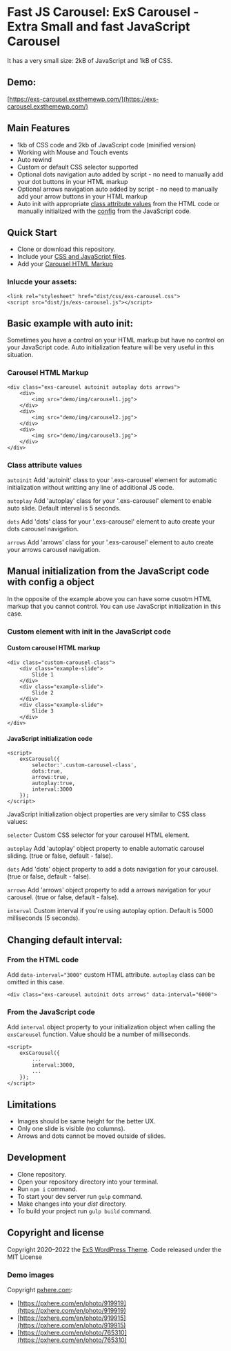 **Fast JS Carousel**: ExS Carousel - Extra Small and fast JavaScript Carousel
=============================================================================

It has a very small size: 2kB of JavaScript and 1kB of CSS.

Demo:
----
[https://exs-carousel.exsthemewp.com/](https://exs-carousel.exsthemewp.com/)

Main Features
-------------

*   1kb of CSS code and 2kb of JavaScript code (minified version)
*   Working with Mouse and Touch events
*   Auto rewind
*   Custom or default CSS selector supported
*   Optional dots navigation auto added by script - no need to manually add your dot buttons in your HTML markup
*   Optional arrows navigation auto added by script - no need to manually add your arrow buttons in your HTML markup
*   Auto init with appropriate [class attribute values](#class-attribute-values) from the HTML code or manually initialized with the [config](#javascript-initialization-code) from the JavaScript code.

Quick Start
-----------

*   Clone or download this repository.
*   Include your [CSS and JavaScript files](#inlucde-your-assets).
*   Add your [Carousel HTML Markup](#carousel-html-markup)

### Inlucde your assets:

    <link rel="stylesheet" href="dist/css/exs-carousel.css">
    <script src="dist/js/exs-carousel.js"></script>

Basic example with auto init:
-----------------------------

Sometimes you have a control on your HTML markup but have no control on your JavaScript code. Auto initialization feature will be very useful in this situation.

### Carousel HTML Markup
```
<div class="exs-carousel autoinit autoplay dots arrows">
    <div>
        <img src="demo/img/carousel1.jpg">
    </div>
    <div>
        <img src="demo/img/carousel2.jpg">
    </div>
    <div>
        <img src="demo/img/carousel3.jpg">
    </div>
</div>
```
### Class attribute values

`autoinit` Add 'autoinit' class to your '.exs-carousel' element for automatic initialization without writting any line of additional JS code.

`autoplay` Add 'autoplay' class for your '.exs-carousel' element to enable auto slide. Default interval is 5 seconds.

`dots` Add 'dots' class for your '.exs-carousel' element to auto create your dots carousel navigation.

`arrows` Add 'arrows' class for your '.exs-carousel' element to auto create your arrows carousel navigation.

Manual initialization from the JavaScript code with config a object
-------------------------------------------------------------------

In the opposite of the example above you can have some cusotm HTML markup that you cannot control. You can use JavaScript initialization in this case.

### Custom element with init in the JavaScript code

#### Custom carousel HTML markup

```
<div class="custom-carousel-class">
    <div class="example-slide">
        Slide 1
    </div>
    <div class="example-slide">
        Slide 2
    </div>
    <div class="example-slide">
        Slide 3
    </div>
</div>
```

#### JavaScript initialization code
```
<script>
    exsCarousel({
        selector:'.custom-carousel-class',
        dots:true,
        arrows:true,
        autoplay:true,
        interval:3000
    });
</script>
```
JavaScript initialization object properties are very similar to CSS class values:

`selector` Custom CSS selector for your carousel HTML element.

`autoplay` Add 'autoplay' object property to enable automatic carousel sliding. (true or false, default - false).

`dots` Add 'dots' object property to add a dots navigation for your carousel. (true or false, default - false).

`arrows` Add 'arrows' object property to add a arrows navigation for your carousel. (true or false, default - false).

`interval` Custom interval if you're using autoplay option. Default is 5000 milliseconds (5 seconds).

Changing default interval:
--------------------------

### From the HTML code

Add `data-interval="3000"` custom HTML attribute. `autoplay` class can be omitted in this case.

    <div class="exs-carousel autoinit dots arrows" data-interval="6000">

### From the JavaScript code

Add `interval` object property to your initialization object when calling the `exsCarousel` function. Value should be a number of milliseconds.
```
<script>
    exsCarousel({
        ...
        interval:3000,
        ...
    });
</script>
```
Limitations
-----------

*   Images should be same height for the better UX.
*   Only one slide is visible (no columns).
*   Arrows and dots cannot be moved outside of slides.

Development
-----------

*   Clone repository.
*   Open your repository directory into your terminal.
*   Run `npm i` command.
*   To start your dev server run `gulp` command.
*   Make changes into your _dist_ directory.
*   To build your project run `gulp build` command.

Copyright and license
---------------------

Copyright 2020–2022 the [ExS WordPress Theme](https://exsthemewp.com). Code released under the MIT License

### Demo images

Copyright [pxhere.com](https://pxhere.com):

*   [https://pxhere.com/en/photo/919919](https://pxhere.com/en/photo/919919)
*   [https://pxhere.com/en/photo/919915](https://pxhere.com/en/photo/919915)
*   [https://pxhere.com/en/photo/765310](https://pxhere.com/en/photo/765310)
